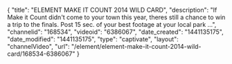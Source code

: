 {
    "title": "ELEMENT MAKE IT COUNT 2014 WILD CARD",
    "description": "If Make it Count didn't come to your town this year, theres still a chance to win a trip to the finals. Post 15 sec. of your best footage at your local park ...",
    "channelid": "168534",
    "videoid": "6386067",
    "date_created": "1441135175",
    "date_modified": "1441135175",
    "type": "captivate",
    "layout": "channelVideo",
    "url": "\/element\/element-make-it-count-2014-wild-card\/168534-6386067"
}